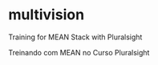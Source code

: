 # multivision
<p>Training for MEAN Stack with Pluralsight</p>
<p>Treinando com MEAN no Curso Pluralsight</p>
